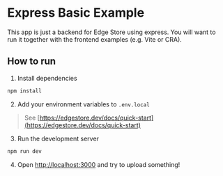 # Express Basic Example

This app is just a backend for Edge Store using express.
You will want to run it together with the frontend examples (e.g. Vite or CRA).

## How to run

1. Install dependencies

```bash
npm install
```

2. Add your environment variables to `.env.local`

> See [https://edgestore.dev/docs/quick-start](https://edgestore.dev/docs/quick-start)

3. Run the development server

```bash
npm run dev
```

4. Open [http://localhost:3000](http://localhost:3000) and try to upload something!